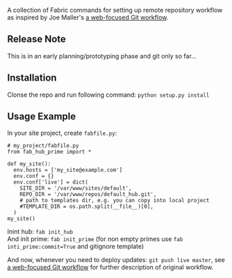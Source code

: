 A collection of Fabric commands for setting up remote repository workflow as inspired by Joe Maller's [a web-focused Git workflow][].

## Release Note

This is in an early planning/prototyping phase and git only so far...

## Installation

Clonse the repo and run following command: `python setup.py install`

## Usage Example

In your site project, create `fabfile.py`:

    # my_project/fabfile.py
    from fab_hub_prime import *

    def my_site():
      env.hosts = ['my_site@example.com']
      env.conf = {}
      env.conf['live'] = dict(
        SITE_DIR = '/var/www/sites/default',
        REPO_DIR = '/var/www/repos/default_hub.git',
        # path to templates dir, e.g. you can copy into local project
        #TEMPLATE_DIR = os.path.split(__file__)[0],
      )
    my_site()

Inint hub: `fab init_hub`  
And init prime: `fab init_prime` (for non empty primes use `fab inti_prime:commit=True` and gitignore template)

And now, whenever you need to deploy updates: `git push live master`, see [a web-focused Git workflow][] for further description of original workflow.


[a web-focused Git workflow]: http://joemaller.com/990/a-web-focused-git-workflow/
